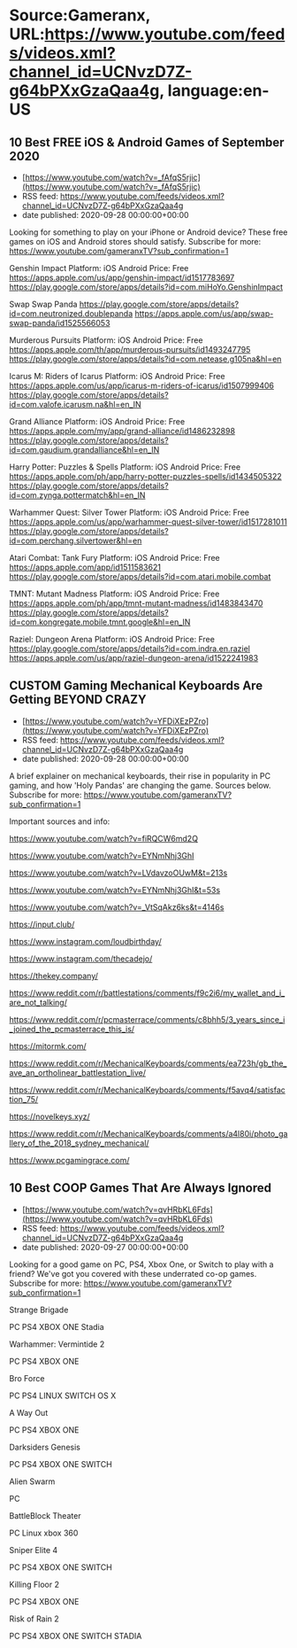 # Source:Gameranx, URL:https://www.youtube.com/feeds/videos.xml?channel_id=UCNvzD7Z-g64bPXxGzaQaa4g, language:en-US

## 10 Best FREE iOS & Android Games of September 2020
 - [https://www.youtube.com/watch?v=_fAfqS5rjic](https://www.youtube.com/watch?v=_fAfqS5rjic)
 - RSS feed: https://www.youtube.com/feeds/videos.xml?channel_id=UCNvzD7Z-g64bPXxGzaQaa4g
 - date published: 2020-09-28 00:00:00+00:00

Looking for something to play on your iPhone or Android device? These free games on iOS and Android stores should satisfy.
Subscribe for more: https://www.youtube.com/gameranxTV?sub_confirmation=1

Genshin Impact
Platform: iOS Android
Price: Free
https://apps.apple.com/us/app/genshin-impact/id1517783697
https://play.google.com/store/apps/details?id=com.miHoYo.GenshinImpact

Swap Swap Panda
https://play.google.com/store/apps/details?id=com.neutronized.doublepanda
https://apps.apple.com/us/app/swap-swap-panda/id1525566053

Murderous Pursuits
Platform: iOS Android
Price: Free
https://apps.apple.com/th/app/murderous-pursuits/id1493247795
https://play.google.com/store/apps/details?id=com.netease.g105na&hl=en

Icarus M: Riders of Icarus
Platform: iOS Android
Price: Free
https://apps.apple.com/us/app/icarus-m-riders-of-icarus/id1507999406
https://play.google.com/store/apps/details?id=com.valofe.icarusm.na&hl=en_IN

Grand Alliance
Platform: iOS Android
Price: Free
https://apps.apple.com/my/app/grand-alliance/id1486232898
https://play.google.com/store/apps/details?id=com.gaudium.grandalliance&hl=en_IN


Harry Potter: Puzzles & Spells
Platform: iOS Android
Price: Free
https://apps.apple.com/ph/app/harry-potter-puzzles-spells/id1434505322
https://play.google.com/store/apps/details?id=com.zynga.pottermatch&hl=en_IN

Warhammer Quest: Silver Tower
Platform: iOS Android
Price: Free
https://apps.apple.com/us/app/warhammer-quest-silver-tower/id1517281011
https://play.google.com/store/apps/details?id=com.perchang.silvertower&hl=en

Atari Combat: Tank Fury
Platform: iOS Android
Price: Free
https://apps.apple.com/app/id1511583621
https://play.google.com/store/apps/details?id=com.atari.mobile.combat

TMNT: Mutant Madness
Platform: iOS Android
Price: Free
https://apps.apple.com/ph/app/tmnt-mutant-madness/id1483843470
https://play.google.com/store/apps/details?id=com.kongregate.mobile.tmnt.google&hl=en_IN

Raziel: Dungeon Arena 
Platform: iOS Android
Price: Free
https://play.google.com/store/apps/details?id=com.indra.en.raziel
https://apps.apple.com/us/app/raziel-dungeon-arena/id1522241983

## CUSTOM Gaming Mechanical Keyboards Are Getting BEYOND CRAZY
 - [https://www.youtube.com/watch?v=YFDiXEzPZro](https://www.youtube.com/watch?v=YFDiXEzPZro)
 - RSS feed: https://www.youtube.com/feeds/videos.xml?channel_id=UCNvzD7Z-g64bPXxGzaQaa4g
 - date published: 2020-09-28 00:00:00+00:00

A brief explainer on mechanical keyboards, their rise in popularity in PC gaming, and how 'Holy Pandas' are changing the game. Sources below.
Subscribe for more: https://www.youtube.com/gameranxTV?sub_confirmation=1

Important sources and info: 

https://www.youtube.com/watch?v=fiRQCW6md2Q

https://www.youtube.com/watch?v=EYNmNhj3GhI

https://www.youtube.com/watch?v=LVdavzoOUwM&t=213s

https://www.youtube.com/watch?v=EYNmNhj3GhI&t=53s

https://www.youtube.com/watch?v=_VtSqAkz6ks&t=4146s

https://input.club/

https://www.instagram.com/loudbirthday/

https://www.instagram.com/thecadejo/

https://thekey.company/

https://www.reddit.com/r/battlestations/comments/f9c2i6/my_wallet_and_i_are_not_talking/

https://www.reddit.com/r/pcmasterrace/comments/c8bhh5/3_years_since_i_joined_the_pcmasterrace_this_is/

https://mitormk.com/

https://www.reddit.com/r/MechanicalKeyboards/comments/ea723h/gb_the_ave_an_ortholinear_battlestation_live/

https://www.reddit.com/r/MechanicalKeyboards/comments/f5avq4/satisfaction_75/

https://novelkeys.xyz/

https://www.reddit.com/r/MechanicalKeyboards/comments/a4l80i/photo_gallery_of_the_2018_sydney_mechanical/

https://www.pcgamingrace.com/

## 10 Best COOP Games That Are Always Ignored
 - [https://www.youtube.com/watch?v=qvHRbKL6Fds](https://www.youtube.com/watch?v=qvHRbKL6Fds)
 - RSS feed: https://www.youtube.com/feeds/videos.xml?channel_id=UCNvzD7Z-g64bPXxGzaQaa4g
 - date published: 2020-09-27 00:00:00+00:00

Looking for a good game on PC, PS4, Xbox One, or Switch to play with a friend? We've got you covered with these underrated co-op games.
Subscribe for more: https://www.youtube.com/gameranxTV?sub_confirmation=1

Strange Brigade

PC PS4 XBOX ONE Stadia



Warhammer: Vermintide 2

PC PS4 XBOX ONE



Bro Force

PC PS4 LINUX SWITCH OS X



A Way Out

PC PS4 XBOX ONE



Darksiders Genesis

PC PS4 XBOX ONE SWITCH



Alien Swarm

PC



BattleBlock Theater

PC Linux xbox 360



Sniper Elite 4

PC PS4 XBOX ONE SWITCH



Killing Floor 2

PC PS4 XBOX ONE



Risk of Rain 2

PC PS4 XBOX ONE SWITCH STADIA

